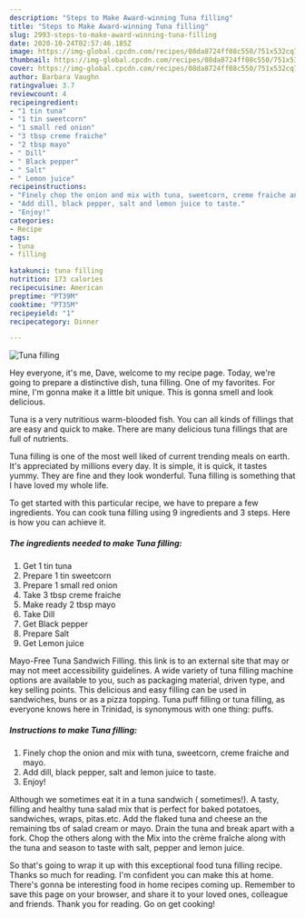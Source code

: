 ```yaml
---
description: "Steps to Make Award-winning Tuna filling"
title: "Steps to Make Award-winning Tuna filling"
slug: 2993-steps-to-make-award-winning-tuna-filling
date: 2020-10-24T02:57:46.185Z
image: https://img-global.cpcdn.com/recipes/08da8724ff08c550/751x532cq70/tuna-filling-recipe-main-photo.jpg
thumbnail: https://img-global.cpcdn.com/recipes/08da8724ff08c550/751x532cq70/tuna-filling-recipe-main-photo.jpg
cover: https://img-global.cpcdn.com/recipes/08da8724ff08c550/751x532cq70/tuna-filling-recipe-main-photo.jpg
author: Barbara Vaughn
ratingvalue: 3.7
reviewcount: 4
recipeingredient:
- "1 tin tuna"
- "1 tin sweetcorn"
- "1 small red onion"
- "3 tbsp creme fraiche"
- "2 tbsp mayo"
- " Dill"
- " Black pepper"
- " Salt"
- " Lemon juice"
recipeinstructions:
- "Finely chop the onion and mix with tuna, sweetcorn, creme fraiche and mayo."
- "Add dill, black pepper, salt and lemon juice to taste."
- "Enjoy!"
categories:
- Recipe
tags:
- tuna
- filling

katakunci: tuna filling 
nutrition: 173 calories
recipecuisine: American
preptime: "PT39M"
cooktime: "PT35M"
recipeyield: "1"
recipecategory: Dinner

---
```



![Tuna filling](https://img-global.cpcdn.com/recipes/08da8724ff08c550/751x532cq70/tuna-filling-recipe-main-photo.jpg)

Hey everyone, it's me, Dave, welcome to my recipe page. Today, we're going to prepare a distinctive dish, tuna filling. One of my favorites. For mine, I'm gonna make it a little bit unique. This is gonna smell and look delicious.

Tuna is a very nutritious warm-blooded fish. You can all kinds of fillings that are easy and quick to make. There are many delicious tuna fillings that are full of nutrients.

Tuna filling is one of the most well liked of current trending meals on earth. It's appreciated by millions every day. It is simple, it is quick, it tastes yummy. They are fine and they look wonderful. Tuna filling is something that I have loved my whole life.


To get started with this particular recipe, we have to prepare a few ingredients. You can cook tuna filling using 9 ingredients and 3 steps. Here is how you can achieve it.

<!--inarticleads1-->

##### The ingredients needed to make Tuna filling:

1. Get 1 tin tuna
1. Prepare 1 tin sweetcorn
1. Prepare 1 small red onion
1. Take 3 tbsp creme fraiche
1. Make ready 2 tbsp mayo
1. Take  Dill
1. Get  Black pepper
1. Prepare  Salt
1. Get  Lemon juice


Mayo-Free Tuna Sandwich Filling. this link is to an external site that may or may not meet accessibility guidelines. A wide variety of tuna filling machine options are available to you, such as packaging material, driven type, and key selling points. This delicious and easy filling can be used in sandwiches, buns or as a pizza topping. Tuna puff filling or tuna filling, as everyone knows here in Trinidad, is synonymous with one thing: puffs. 

<!--inarticleads2-->

##### Instructions to make Tuna filling:

1. Finely chop the onion and mix with tuna, sweetcorn, creme fraiche and mayo.
1. Add dill, black pepper, salt and lemon juice to taste.
1. Enjoy!


Although we sometimes eat it in a tuna sandwich ( sometimes!). A tasty, filling and healthy tuna salad mix that is perfect for baked potatoes, sandwiches, wraps, pitas.etc. Add the flaked tuna and cheese an the remaining tbs of salad cream or mayo. Drain the tuna and break apart with a fork. Chop the others along with the Mix into the crème fraîche along with the tuna and season to taste with salt, pepper and lemon juice. 

So that's going to wrap it up with this exceptional food tuna filling recipe. Thanks so much for reading. I'm confident you can make this at home. There's gonna be interesting food in home recipes coming up. Remember to save this page on your browser, and share it to your loved ones, colleague and friends. Thank you for reading. Go on get cooking!
